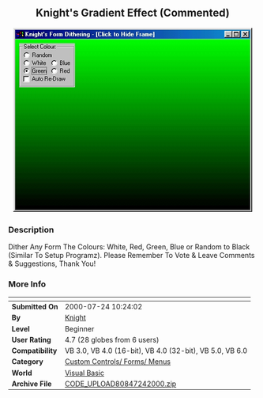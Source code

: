﻿<div align="center">

## Knight's Gradient Effect \(Commented\)

<img src="PIC20007241235415833.jpg">
</div>

### Description

Dither Any Form The Colours: White, Red, Green, Blue or Random to Black (Similar To Setup Programz). Please Remember To Vote & Leave Comments & Suggestions, Thank You!
 
### More Info
 


<span>             |<span>
---                |---
**Submitted On**   |2000-07-24 10:24:02
**By**             |[Knight](https://github.com/Planet-Source-Code/PSCIndex/blob/master/ByAuthor/knight.md)
**Level**          |Beginner
**User Rating**    |4.7 (28 globes from 6 users)
**Compatibility**  |VB 3\.0, VB 4\.0 \(16\-bit\), VB 4\.0 \(32\-bit\), VB 5\.0, VB 6\.0
**Category**       |[Custom Controls/ Forms/  Menus](https://github.com/Planet-Source-Code/PSCIndex/blob/master/ByCategory/custom-controls-forms-menus__1-4.md)
**World**          |[Visual Basic](https://github.com/Planet-Source-Code/PSCIndex/blob/master/ByWorld/visual-basic.md)
**Archive File**   |[CODE\_UPLOAD80847242000\.zip](https://github.com/Planet-Source-Code/knight-knight-s-gradient-effect-commented__1-10011/archive/master.zip)








